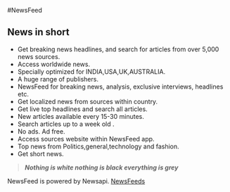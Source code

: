 #NewsFeed
## News in short

* Get breaking news headlines, and search for articles from over 5,000 news sources.
* Access worldwide news.
* Specially optimized for INDIA,USA,UK,AUSTRALIA.
* A huge range of publishers.
* NewsFeed for breaking news, analysis, exclusive interviews, headlines etc.
* Get localized news from sources within country.
* Get live top headlines and search all articles.
* New articles available every 15-30 minutes.
* Search articles up to a week old .
* No ads. Ad free.
* Access sources website within NewsFeed app.
* Top news from Politics,general,technology and fashion.
* Get short news.

> ___Nothing is white nothing is black everything is grey___

NewsFeed is powered by Newsapi.
[NewsFeeds](https://newsapi.org/)
